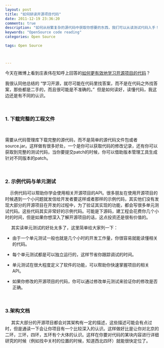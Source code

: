 ```yaml
---
layout: post
title: "如何研读开源项目代码"
date: 2011-12-19 23:36:20
comments: true
description: "如何从纷繁复杂的源代码中获取你想要的东西，我们可以从读测试代码入手！"
keywords: "OpenSource code reading"
categories: Open Source

tags: Open Source



---
```


今天在微博上看到庄表伟在知呼上回答的[如何更有效地学习开源项目的代码](http://www.zhihu.com/question/19637879)？

我很认同他总结的 “学习开源，就尽可能在代码里找答案，而不是在代码之外找答案，那些都是二手的，而且很可能是不准确的。”  但是如何读好，读懂代码，我这边还是有不同的认识。

 

### 1. 下载完整的工程文件

   

需要从代码管理库下载完整的源代码，而不是简单的源代码文件包或者source.jar。这样做有很多好处，一个是你可以获取代码的修改记录，还有你可以获取到完整的测试代码，当你要提交patch的时候，你可以借助版本管理工具生成针对不同版本的patch。

 

### 2. 示例代码与单元测试

    示例代码可以帮助你学会使用相关开源项目的API。很多朋友在使用开源项目的时候遇到一个小问题就发信给开发者要这样或者那样的示例代码，其实他们没有发现大部分的开源项目在开发的过程中，为了验证其实现的功能，都会写很多单元测试代码。这些代码其实非常好的示例代码。可能是下源码，建工程会花费你几个小时的时间，但是如果你想深入了解开源项目的话，这点投资还是很有价值的。

     其实读单元测试的好处太多了，这里简单给大家列一下：



* 由于一个单元测试一般也就是几个小时的开发工作量，你很容易就能读懂相关的代码。

* 每个单元测试都是可以独立运行的，这样节省你跟踪调试的时间。

* 单元测试在很大程度定义了软件的功能，可以帮助你快速掌握项目的相关API。

* 如果你修改的开源项目的代码，你可以通过修改单元测试来验证你的修改是否正确。

  ​

### 3.架构文档

     其实大部分的开源项目都会对其架构有一定的描述，这些描述可能会有点过时，但是通读一下会让你项目有一个比较深入的认识。这样做好比是让你对北京的二环，三环，四环，五环有个大体的认识。这样在你要对代码的某块内容进行详细研究的时候（例如找中关村的位置的时候，知道西北四环）就能很快定位了。
